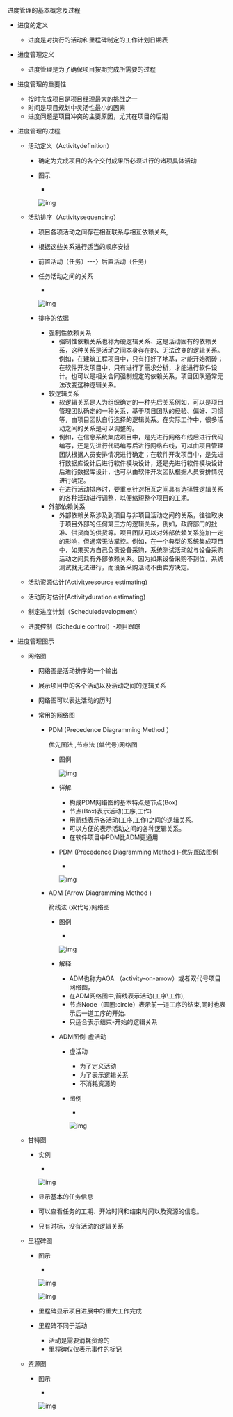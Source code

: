 进度管理的基本概念及过程

- 进度的定义

  - 进度是对执行的活动和里程碑制定的工作计划日期表

- 进度管理定义

  - 进度管理是为了确保项目按期完成所需要的过程

- 进度管理的重要性

  - 按时完成项目是项目经理最大的挑战之一
  - 时间是项目规划中灵活性最小的因素
  - 进度问题是项目冲突的主要原因，尤其在项目的后期

- 进度管理的过程

  - 活动定义（Activitydefinition）

    - 确定为完成项目的各个交付成果所必须进行的诸项具体活动

    - 图示

      - 

        ![img](https://mubu.com/document_image/8c25f075-f41e-42e0-a894-6d814a2fdd0d-4644403.jpg)

  - 活动排序（Activitysequencing）

    - 项目各项活动之间存在相互联系与相互依赖关系,

    - 根据这些关系进行适当的顺序安排

    - 前置活动（任务）---〉后置活动（任务）

    - 任务活动之间的关系

      - 

        ![img](https://mubu.com/document_image/2caa357b-21ff-4426-97dd-6d686a6e7ef7-4644403.jpg)

    - 排序的依据

      - 强制性依赖关系
        - 强制性依赖关系也称为硬逻辑关系、这是活动固有的依赖关系，这种关系是活动之间本身存在的、无法改变的逻辑关系。例如，在建筑工程项目中，只有打好了地基，才能开始砌砖；在软件开发项目中，只有进行了需求分析，才能进行软件设计。也可以是相关合同强制规定的依赖关系，项目团队通常无法改变这种逻辑关系。
      - 软逻辑关系
        - 软逻辑关系是人为组织确定的一种先后关系例如，可以是项目管理团队确定的一种关系，基于项日团队的经验、偏好、习惯等，由项目团队自行选择的逻辑关系。在实际工作中，很多活动之间的关系是可以调整的。
        - 例如，在信息系统集成项目中，是先进行网络布线后进行代码编写，还是先进行代码编写后进行网络布线，可以由项目管理团队根据人员安排情况进行确定；在软件开发项目中，是先进行数据库设计后进行软件模块设计，还是先进行软件模块设计后进行数据库设计，也可以由软件开发团队根据人员安排情况进行确定。
        - 在进行活动排序时，要重点针对相互之间具有选择性逻辑关系的各种活动进行调整，以便缩短整个项目的工期。
      - 外部依赖关系
        - 外部依赖关系涉及到项目与非项目活动之间的关系，往往取决于项目外部的任何第三方的逻辑关系，例如，政府部门的批准、供货商的供货等。项目团队可以对外部依赖关系施加一定的影响，但通常无法掌控。例如，在一个典型的系统集成项目中，如果买方自己负责设备采购，系统测试活动就与设备采购活动之间具有外部依赖关系。因为如果设备采购不到位，系统测试就无法进行，而设备采购活动不由卖方决定。

  - 活动资源估计(Activityresource  estimating)

  - 活动历时估计(Activityduration estimating)

  - 制定进度计划（Scheduledevelopment）

  - 进度控制（Schedule control）-项目跟踪

- 进度管理图示

  - 网络图

    - 网络图是活动排序的一个输出

    - 展示项目中的各个活动以及活动之间的逻辑关系

    - 网络图可以表达活动的历时

    - 常用的网络图

      - PDM (Precedence Diagramming Method ）

         

        优先图法 ,节点法 (单代号)网络图

        - 图例

          ![img](https://mubu.com/document_image/bec6e90b-3f9a-4211-80dc-96abb2cdfbbc-4644403.jpg)

        - 详解

          - 构成PDM网络图的基本特点是节点(Box)
          - 节点(Box)表示活动(工序,工作)
          - 用箭线表示各活动(工序,工作)之间的逻辑关系.
          - 可以方便的表示活动之间的各种逻辑关系。
          - 在软件项目中PDM比ADM更通用

        - PDM (Precedence Diagramming Method )-优先图法图例

          - 

            ![img](https://mubu.com/document_image/409633b9-36e9-487f-96f0-6cd400ac1b25-4644403.jpg)

      - ADM (Arrow Diagramming Method )

         

        箭线法 (双代号)网络图

        - 图例

          - 

            ![img](https://mubu.com/document_image/0729623e-bf9e-424e-be2a-1d4bb6b5e526-4644403.jpg)

        - 解释

          - ADM也称为AOA （activity-on-arrow）或者双代号项目网络图，
          - 在ADM网络图中,箭线表示活动(工序\工作),
          - 节点Node（圆圈:circle）表示前一道工序的结束,同时也表示后一道工序的开始.
          - 只适合表示结束-开始的逻辑关系

        - ADM图例-虚活动

          - 虚活动

            - 为了定义活动
            - 为了表示逻辑关系
            - 不消耗资源的

          - 图例

            - 

              ![img](https://mubu.com/document_image/4889b279-4dae-4512-9a6f-0f36b942f0e6-4644403.jpg)

  - 甘特图

    - 实例

      - 

        ![img](https://mubu.com/document_image/4cb40666-8bb6-4f03-8c08-aaeda2cb3afc-4644403.jpg)

    - 显示基本的任务信息

    - 可以查看任务的工期、开始时间和结束时间以及资源的信息。

    - 只有时标，没有活动的逻辑关系

  - 里程碑图

    - 图示

      - 

        ![img](https://mubu.com/document_image/4f92dc8e-9a00-4916-be61-f0bd8a5c81e9-4644403.jpg)

        ![img](https://mubu.com/document_image/ac671c77-c106-4537-a533-c2dcee727335-4644403.jpg)

    - 里程碑显示项目进展中的重大工作完成

    - 里程碑不同于活动

      - 活动是需要消耗资源的
      - 里程碑仅仅表示事件的标记

  - 资源图

    - 图示

      - 

        ![img](https://mubu.com/document_image/138f4f56-6ef2-4276-91a9-5d30b895756d-4644403.jpg)

